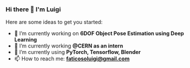### Hi there 👋 I'm Luigi

Here are some ideas to get you started:

- 🔭 I’m currently working on **6DOF Object Pose Estimation using Deep Learning**
- 🤔 I’m currently working **@CERN as an intern** 
- 🤔 I’m currently using **PyTorch, Tensorflow, Blender**
- 📫 How to reach me: **faticosoluigi@gmail.com**
